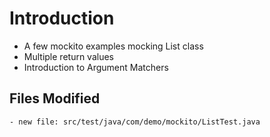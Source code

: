 # Introduction
- A few mockito examples mocking List class
- Multiple return values
- Introduction to Argument Matchers

## Files Modified
	- new file: src/test/java/com/demo/mockito/ListTest.java	
